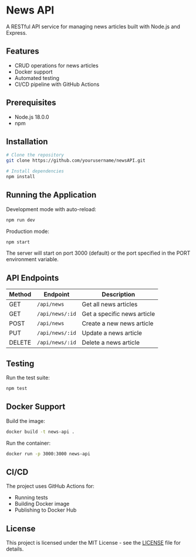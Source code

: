 # News API

A RESTful API service for managing news articles built with Node.js and Express.

## Features

- CRUD operations for news articles
- Docker support
- Automated testing
- CI/CD pipeline with GitHub Actions

## Prerequisites

- Node.js 18.0.0
- npm

## Installation

```bash
# Clone the repository
git clone https://github.com/yourusername/newsAPI.git

# Install dependencies
npm install
```

## Running the Application

Development mode with auto-reload:
```bash
npm run dev
```

Production mode:
```bash
npm start
```

The server will start on port 3000 (default) or the port specified in the PORT environment variable.

## API Endpoints

| Method | Endpoint | Description |
|--------|----------|-------------|
| GET | `/api/news` | Get all news articles |
| GET | `/api/news/:id` | Get a specific news article |
| POST | `/api/news` | Create a new news article |
| PUT | `/api/news/:id` | Update a news article |
| DELETE | `/api/news/:id` | Delete a news article |

## Testing

Run the test suite:
```bash
npm test
```

## Docker Support

Build the image:
```bash
docker build -t news-api .
```

Run the container:
```bash
docker run -p 3000:3000 news-api
```

## CI/CD

The project uses GitHub Actions for:
- Running tests
- Building Docker image
- Publishing to Docker Hub

## License

This project is licensed under the MIT License - see the [LICENSE](LICENSE) file for details.